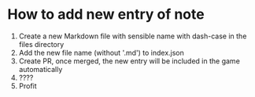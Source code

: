 # How to add new entry of note

1. Create a new Markdown file with sensible name with dash-case in the files directory
2. Add the new file name (without '.md') to index.json
3. Create PR, once merged, the new entry will be included in the game automatically
4. ????
5. Profit
